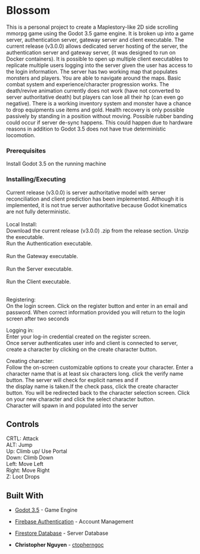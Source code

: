 # Blossom

This is a personal project to create a Maplestory-like 2D side scrolling mmorpg game using the Godot 3.5 game engine. It is broken up into a game server, authentication server, gateway server and client executable.
The current release (v3.0.0) allows dedicated server hosting of the server, the authentication server and gateway server, (it was designed to run on Docker containers). It is possible to open up multiple
client executables to replicate multiple users logging into the server given the user has access to the login information. The server has two working map that populates monsters and players. You are able to navigate around the maps. 
Basic combat system and experience/character progression works. The death/revive animation currently does not work (have not converted to server authoritative death) but players can lose all their hp (can even go negative). There is a working inventory system
and monster have a chance to drop equipments use items and gold. Health recovery is only possible passively by standing in a position without moving. Possible rubber banding could occur if server de-sync happens. This could happen due to hardware reasons in
addition to Godot 3.5 does not have true deterministic locomotion.

### Prerequisites

Install Godot 3.5 on the running machine

### Installing/Executing
Current release (v3.0.0) is server authoritative model with server reconciliation and client prediction has been implemented. Although it is implemented, it is not true server authoritative because Godot kinematics are not fully deterministic.<br />
<br />
Local Install: <br />
Download the current release (v3.0.0) .zip from the release section. Unzip the executable.<br />
Run the Authentication executable.<br />
<br />
Run the Gateway executable.<br />
<br />
Run the Server executable.<br />
<br />
Run the Client executable.<br />
<br />

Registering: <br />
On the login screen. Click on the register button and enter in an email and password. When correct information provided you will return to the login screen after two seconds<br />

Logging in: <br />
Enter your log-in credential created on the register screen. <br />
Once server authenticates user info and client is connected to server, create a character by clicking on the create character button. <br />

Creating character:<br />
Follow the on-screen customizable options to create your character. Enter a character name that is at least six characters long. click the verify name button. The server will check for explicit names and if<br />
the display name is taken.If the check pass, click the create character button. You will be redirected back to the character selection screen. Click on your new character and click the select character button.<br />
Character will spawn in and populated into the server<br />

## Controls

CRTL: Attack<br />
ALT:     Jump<br />
Up:      Climb up/ Use Portal<br />
Down:    Climb Down<br />
Left:    Move Left<br />
Right:   Move Right<br />
Z:       Loot Drops<br />

## Built With

* [Godot 3.5](https://godotengine.org/article/godot-3-5-cant-stop-wont-stop/) - Game Engine
* [Firebase Authentication](https://firebase.google.com/products/auth) - Account Management
* [Firestore Database](https://firebase.google.com/products/storage) - Server Database

* **Christopher Nguyen** - [ctopherngoc](https://github.com/ctopherngoc)

